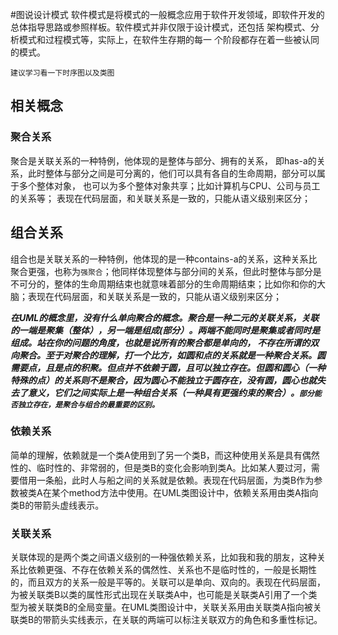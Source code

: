 #图说设计模式
软件模式是将模式的一般概念应用于软件开发领域，即软件开发的 
总体指导思路或参照样板。软件模式并非仅限于设计模式，还包括 
架构模式、分析模式和过程模式等，实际上，在软件生存期的每一 
个阶段都存在着一些被认同的模式。

`建议学习看一下时序图以及类图`


## 相关概念
### 聚合关系

聚合是关联关系的一种特例，他体现的是整体与部分、拥有的关系，
即has-a的关系，此时整体与部分之间是可分离的，他们可以具有各自的生命周期，部分可以属于多个整体对象，
也可以为多个整体对象共享；比如计算机与CPU、公司与员工的关系等；
表现在代码层面，和关联关系是一致的，只能从语义级别来区分；

## 组合关系
组合也是关联关系的一种特例，他体现的是一种contains-a的关系，这种关系比聚合更强，也称为`强聚合`；他同样体现整体与部分间的关系，但此时整体与部分是不可分的，整体的生命周期结束也就意味着部分的生命周期结束；比如你和你的大脑；表现在代码层面，和关联关系是一致的，只能从语义级别来区分；


**_在UML的概念里，没有什么单向聚合的概念。聚合是一种二元的关联关系，关联的一端是聚集（整体），另一端是组成(部分）。两端不能同时是聚集或者同时是组成。站在你的问题的角度，也就是说所有的聚合都是单向的， 不存在所谓的双向聚合。至于对聚合的理解，打一个比方，如圆和点的关系就是一种聚合关系。圆需要点，且是点的积聚。但点并不依赖于圆，且可以独立存在。但圆和圆心（一种特殊的点）的关系则不是聚合，因为圆心不能独立于圆存在，没有圆，圆心也就失去了意义，它们之间实际上是一种组合关系（一种具有更强约束的聚合）。```部分能否独立存在，是聚合与组合的最重要的区别。```_**


### 依赖关系 

简单的理解，依赖就是一个类A使用到了另一个类B，而这种使用关系是具有偶然性的、临时性的、非常弱的，但是类B的变化会影响到类A。比如某人要过河，需要借用一条船，此时人与船之间的关系就是依赖。表现在代码层面，为类B作为参数被类A在某个method方法中使用。在UML类图设计中，依赖关系用由类A指向类B的带箭头虚线表示。 


### 关联关系

关联体现的是两个类之间语义级别的一种强依赖关系，比如我和我的朋友，这种关系比依赖更强、不存在依赖关系的偶然性、关系也不是临时性的，一般是长期性的，而且双方的关系一般是平等的。关联可以是单向、双向的。表现在代码层面，为被关联类B以类的属性形式出现在关联类A中，也可能是关联类A引用了一个类型为被关联类B的全局变量。在UML类图设计中，关联关系用由关联类A指向被关联类B的带箭头实线表示，在关联的两端可以标注关联双方的角色和多重性标记。 
 